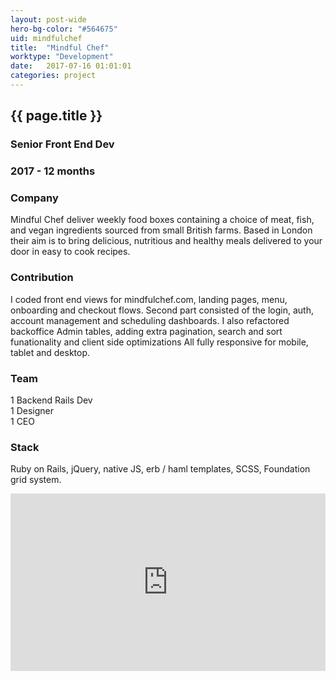 ```yaml
---
layout: post-wide
hero-bg-color: "#564675"
uid: mindfulchef
title:  "Mindful Chef"
worktype: "Development"
date:   2017-07-16 01:01:01
categories: project
---
```


<div class="project-description">
  <div class="row clearfix">
    <div class="col">
      <h2 class="title">{{ page.title }}</h2>
      <h3>Senior Front End Dev</h3>
      <h3>2017 - 12 months</h3>
    </div>
    <div class="col">
      <h3>Company</h3>
      <p>
        Mindful Chef deliver weekly food boxes containing a choice of meat, fish, and vegan ingredients sourced from small British farms.  Based in London their aim is to bring delicious, nutritious and healthy meals delivered to your door in easy to cook recipes.
      </p>
    </div>
    <div class="col">
      <h3>Contribution</h3>
      <p>
        I coded front end views for mindfulchef.com, landing pages, menu, onboarding and checkout flows.  Second part consisted of the login, auth, account management and scheduling dashboards.  I also refactored backoffice Admin tables, adding extra pagination, search and sort funationality and client side optimizations
        All fully responsive for mobile, tablet and desktop.
      </p>
    </div>
    <div class="col">
      <h3>Team</h3>
      <p>
        1 Backend Rails Dev<br/>
        1 Designer<br/>
        1 CEO
      </p>
      <h3>Stack</h3>
      <p>
        Ruby on Rails, jQuery, native JS, erb / haml templates, SCSS, Foundation grid system.
      </p>
    </div>
  </div>
</div>

<div class="showcase">
  <div style="position:relative;height:0;padding-bottom:56.25%"><iframe src="https://www.youtube.com/embed/ZTbjgVV1sEA?ecver=2" width="640" height="360" frameborder="0" gesture="media" allow="encrypted-media" style="position:absolute;width:100%;height:100%;left:0" allowfullscreen></iframe></div>
</div>